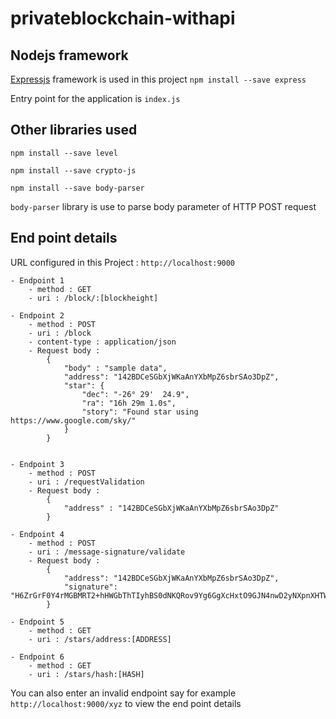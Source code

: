 # privateblockchain-withapi

## Nodejs framework

[Expressjs](https://expressjs.com/) framework is used in this project
` npm install --save express `

Entry point for the application is `index.js`

## Other libraries used
` npm install --save level `

` npm install --save crypto-js `

` npm install --save body-parser `


`body-parser` library is use to parse body parameter of HTTP POST request

## End point details

URL configured in this Project : `http://localhost:9000` 

    - Endpoint 1
        - method : GET
        - uri : /block/:[blockheight]
    
    - Endpoint 2 
        - method : POST
        - uri : /block
        - content-type : application/json
        - Request body : 
            {
                "body" : "sample data",
                "address": "142BDCeSGbXjWKaAnYXbMpZ6sbrSAo3DpZ",
                "star": {
                    "dec": "-26° 29'  24.9",
                    "ra": "16h 29m 1.0s",
                    "story": "Found star using https://www.google.com/sky/"
                }
            }
        
    
    - Endpoint 3
        - method : POST
        - uri : /requestValidation
        - Request body : 
            {
                "address" : "142BDCeSGbXjWKaAnYXbMpZ6sbrSAo3DpZ"
            }
        
    - Endpoint 4
        - method : POST
        - uri : /message-signature/validate
        - Request body : 
            {
                "address": "142BDCeSGbXjWKaAnYXbMpZ6sbrSAo3DpZ",
                "signature": "H6ZrGrF0Y4rMGBMRT2+hHWGbThTIyhBS0dNKQRov9Yg6GgXcHxtO9GJN4nwD2yNXpnXHTWU9i+qdw5vpsooryLU="
            }
        
    - Endpoint 5
        - method : GET
        - uri : /stars/address:[ADDRESS]
    
    - Endpoint 6
        - method : GET
        - uri : /stars/hash:[HASH]

You can also enter an invalid endpoint say for example `http://localhost:9000/xyz` to view the end point details


